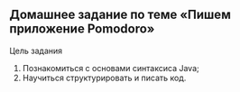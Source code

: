 ## Домашнее задание по теме «Пишем приложение Pomodoro»
Цель задания

1. Познакомиться с основами синтаксиса Java;
2. Научиться структурировать и писать код.
